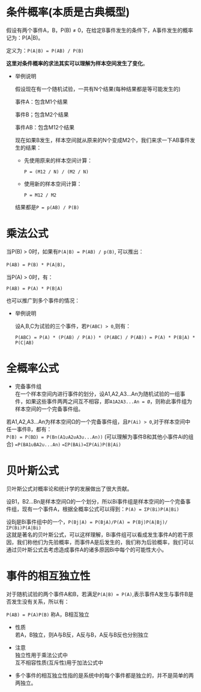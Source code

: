 # 条件概率(本质是古典概型)        

假设有两个事件A，B，P(B) ≠ 0，在给定B事件发生的条件下，A事件发生的概率记为：P(A|B)。

定义为：`P(A|B) = P(AB) / P(B)`      

**这里对条件概率的求法其实可以理解为样本空间发生了变化**。            

* 举例说明

  假设现在有一个随机试验，一共有N个结果(每种结果都是等可能发生的)

  事件A：包含M1个结果        

  事件B；包含M2个结果  

  事件AB：包含M12个结果    

  现在如果B发生，样本空间就从原来的N个变成M2个，我们来求一下AB事件发生的结果：

  * 先使用原来的样本空间计算：

    `P = (M12 / N) / (M2 / N)`  

  * 使用新的样本空间计算：

    `P = M12 / M2`  

  结果都是`P = p(AB) / P(B)`       


#  乘法公式    

当P(B) > 0时，如果有`P(A|B) = P(AB) / p(B)`, 可以推出：   

`P(AB) = P(B) * P(A|B)`，

当P(A) > 0时，有：

`P(AB) = P(A) * P(B|A)`

也可以推广到多个事件的情况：      

* 举例说明    

  设A,B,C为试验的三个事件，若`P(ABC) > 0`,则有：

  `P(ABC) = P(A) * (P(AB) / P(A)) * (P(ABC) / P(AB)) = P(A) * P(B|A) * P(C|AB)`   


# 全概率公式     

* 完备事件组    
在一个样本空间内进行事件的划分，设A1,A2,A3...An为随机试验的一组事件，如果这些事件两两之间互不相容，即`A1A2A3...An = Ø`，则称此事件组为样本空间的一个完备事件组。     

若A1,A2,A3...An为样本空间Ω的一个完备事件组，且`P(Ai) > 0`,对于样本空间中任一事件B，都有：   
`P(B) = P(BΩ) = P(B∩(A1∪A2∪A3∪...An))` (可以理解为事件B和其他小事件Ai的组合)
`=P(BA1∪BA2∪...An)`
`=ΣP(BAi)=ΣP(Ai)P(B|Ai)`       



# 贝叶斯公式    

贝叶斯公式对概率论和统计学的发展做出了很大贡献。       

设B1，B2...Bn是样本空间Ω的一个划分，所以Bi事件组是样本空间的一个完备事件组，现有一个事件A，根据全概率公式可以得到：`P(A) = ΣP(Bi)P(A|Bi)`       

设Bj是Bi事件组中的一个，`P(Bj|A) = P(BjA)/P(A) = P(Bj)P(A|Bj)/ΣP(Bi)P(A|Bi)`   
这就是著名的贝叶斯公式，可以这样理解，Bi事件组可以看成发生事件A的若干原因，我们称他们为先验概率，而事件A是后发生的，我们称为后验概率，我们可以通过贝叶斯公式去考虑造成事件A的诸多原因Bi中每个的可能性大小。        

# 事件的相互独立性    

对于随机试验的两个事件A和B，若满足`P(A|B) = P(A)`,表示事件A发生与事件B是否发生没有关系，所以有：     

`P(AB) = P(A)P(B)` 称A，B相互独立         

* 性质   
若A，B独立，则A与B反，A反与B，A反与B反也分别独立     

* 注意   
独立性用于乘法公式中    
互不相容性质(互斥性)用于加法公式中    


* 多个事件的相互独立性指的是系统中的每个事件都是独立的，并不是简单的两两独立。   
